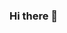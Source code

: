 ### Hi there 👋

<!--
**CamillePe/CamillePe** is a ✨ _special_ ✨ repository because its `README.md` (this file) appears on your GitHub profile.

Here are some ideas to get you started:

- 🔭 I'm a data journalist. I've learned Data-Science during the summer of 2023 to  to code in Python, create projects in machine learning, in deep-learning...
- 🌱 In the future I wish to be able to create projects combining journalism and Artificial Intelligence.
- 📫 How to reach me: camillepettineo.fr
-->
